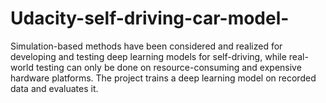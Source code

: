 # Udacity-self-driving-car-model-
Simulation-based methods have been considered and realized for developing and testing deep learning models for self-driving, while real-world testing can only be done on resource-consuming and expensive hardware platforms. The project trains a deep learning model on recorded data and evaluates it.
